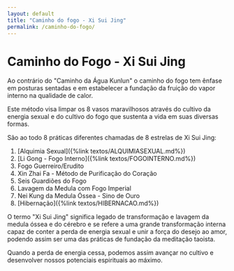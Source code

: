 ```yaml
---
layout: default
title: "Caminho do fogo - Xi Sui Jing"
permalink: /caminho-do-fogo/
---
```


# Caminho do Fogo - Xi Sui Jing
 

Ao contrário do "Caminho da Água Kunlun" o caminho do fogo tem ênfase em posturas sentadas e em estabelecer a fundação da fruição do vapor interno na qualidade de calor.  

Este método visa limpar os 8 vasos maravilhosos através do cultivo da energia sexual e do cultivo do fogo que sustenta a vida em suas diversas formas.  

São ao todo 8 práticas diferentes chamadas de 8 estrelas de Xi Sui Jing:  

1. [Alquimia Sexual]({%link textos/ALQUIMIASEXUAL.md%})
2. [Li Gong - Fogo Interno]({%link textos/FOGOINTERNO.md%})
3. Fogo Guerreiro/Erudito
4. Xin Zhai Fa - Método de Purificação do Coração
5. Seis Guardiões do Fogo
6. Lavagem da Medula com Fogo Imperial
7. Nei Kung da Medula Óssea - Sino de Ouro
8. [Hibernação]({%link textos/HIBERNACAO.md%})  

O termo "Xi Sui Jing" significa legado de transformação e lavagem da medula óssea e do cérebro e se refere a uma grande transformação interna capaz de conter a perda de energia sexual e unir a força do desejo ao amor, podendo assim ser uma das práticas de fundação da meditação taoista.  

Quando a perda de energia cessa, podemos assim avançar no cultivo e desenvolver nossos potenciais espirituais ao máximo.